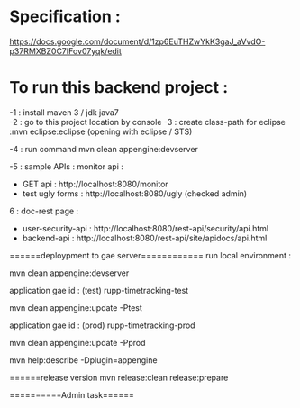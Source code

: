 # Specification :

https://docs.google.com/document/d/1zp6EuTHZwYkK3gaJ_aVvdO-p37RMXBZ0C7IFov07yqk/edit

# To run this backend project :

-1 : install maven 3 / jdk java7  
-2 : go to this project location by console
-3 : create class-path for eclipse :mvn eclipse:eclipse (opening with eclipse / STS)

-4 : run command mvn clean appengine:devserver

-5 : sample APIs : monitor api :
   - GET api : http://localhost:8080/monitor
   - test ugly forms : http://localhost:8080/ugly  (checked admin)
 
6 : doc-rest page :
  - user-security-api :  http://localhost:8080/rest-api/security/api.html
  - backend-api : http://localhost:8080/rest-api/site/apidocs/api.html
 
 
 ======deploypment to gae server============
run local environment :
 
mvn clean appengine:devserver 
 
 application gae id : (test) rupp-timetracking-test
 
 mvn clean appengine:update -Ptest
 
 
 application gae id : (prod) rupp-timetracking-prod
 
 mvn clean appengine:update -Pprod
 
 mvn help:describe -Dplugin=appengine
 
 ======release version
 mvn release:clean release:prepare


==========Admin task======
